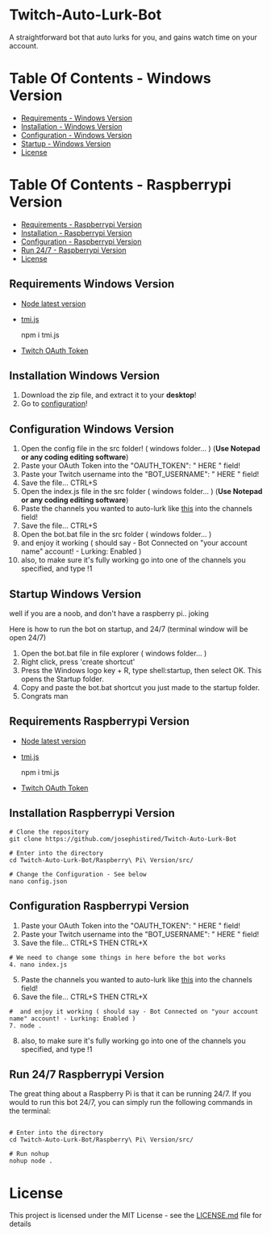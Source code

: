 # Twitch-Auto-Lurk-Bot

A straightforward bot that auto lurks for you, and gains watch time on your account.

# Table Of Contents - Windows Version
* [Requirements - Windows Version](#requirements-windows-version)
* [Installation - Windows Version](#installation-windows-version)
* [Configuration - Windows Version](#configuration-windows-version)
* [Startup - Windows Version](#startup-windows-version)
* [License](#license)

# Table Of Contents - Raspberrypi Version
* [Requirements - Raspberrypi Version](#requirements-raspberrypi-version)
* [Installation - Raspberrypi Version](#installation-raspberrypi-version)
* [Configuration - Raspberrypi Version](#configuration-raspberrypi-version)
* [Run 24/7 - Raspberrypi Version](#run-247-raspberrypi-version)
* [License](#license)

## Requirements Windows Version

- [Node latest version](https://nodejs.org/en/download/)
- [tmi.js](https://tmijs.com)

  npm i tmi.js
- [Twitch OAuth Token](https://twitchapps.com/tmi/)

## Installation Windows Version

  1. Download the zip file, and extract it to your **desktop**! 
  2. Go to [configuration](#configuration-windows-version)!
  
## Configuration Windows Version

  1. Open the config file in the src folder! ( windows folder... ) (**Use Notepad or any coding editing software**)
  2. Paste your OAuth Token into the "OAUTH_TOKEN": " HERE " field!
  3. Paste your Twitch username into the "BOT_USERNAME": " HERE " field!
  4. Save the file... CTRL+S
  5. Open the index.js file in the src folder ( windows folder... ) (**Use Notepad or any coding editing software**)
  6. Paste the channels you wanted to auto-lurk like [this](https://ibb.co/vdBn4NX) into the channels field!
  7. Save the file... CTRL+S
  8. Open the bot.bat file in the src folder ( windows folder... )
  9. and enjoy it working ( should say - Bot Connected on "your account name" account! - Lurking: Enabled )
  10. also, to make sure it's fully working go into one of the channels you specified, and type !1 
  
## Startup Windows Version

  well if you are a noob, and don't have a raspberry pi.. joking
  
  Here is how to run the bot on startup, and 24/7 (terminal window will be open 24/7)
  
  1. Open the bot.bat file in file explorer ( windows folder... )
  2. Right click, press 'create shortcut'
  3. Press the Windows logo key + R, type shell:startup, then select OK. This opens the Startup folder.
  4. Copy and paste the bot.bat shortcut you just made to the startup folder.
  5. Congrats man
  
## Requirements Raspberrypi Version

- [Node latest version](https://nodejs.org/en/download/)
- [tmi.js](https://tmijs.com)

  npm i tmi.js
- [Twitch OAuth Token](https://twitchapps.com/tmi/)

## Installation Raspberrypi Version

```
# Clone the repository
git clone https://github.com/josephistired/Twitch-Auto-Lurk-Bot

# Enter into the directory
cd Twitch-Auto-Lurk-Bot/Raspberry\ Pi\ Version/src/

# Change the Configuration - See below
nano config.json

```

## Configuration Raspberrypi Version

  1. Paste your OAuth Token into the "OAUTH_TOKEN": " HERE " field!
  2. Paste your Twitch username into the "BOT_USERNAME": " HERE " field!
  3. Save the file... CTRL+S THEN CTRL+X
  ```
  # We need to change some things in here before the bot works
  4. nano index.js
  
  ```
  5. Paste the channels you wanted to auto-lurk like [this](https://ibb.co/vdBn4NX) into the channels field!
  6. Save the file... CTRL+S THEN CTRL+X
  ```
  #  and enjoy it working ( should say - Bot Connected on "your account name" account! - Lurking: Enabled )
  7. node .
  
  ```
  8. also, to make sure it's fully working go into one of the channels you specified, and type !1 

## Run 24/7 Raspberrypi Version

The great thing about a Raspberry Pi is that it can be running 24/7. If you would to run this bot 24/7, you can simply run the following commands in the terminal:

```

# Enter into the directory
cd Twitch-Auto-Lurk-Bot/Raspberry\ Pi\ Version/src/

# Run nohup
nohup node .

```

# License 

This project is licensed under the MIT License - see the [LICENSE.md](LICENSE) file for details
